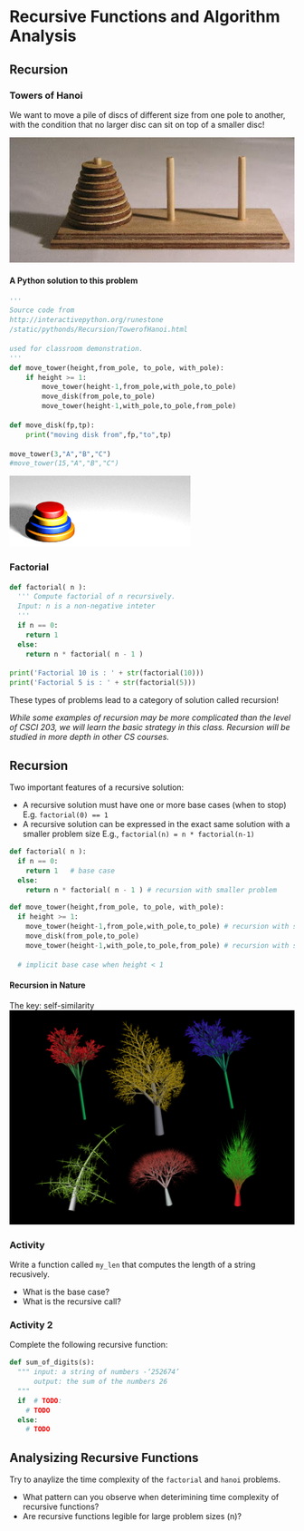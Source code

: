 # Recursive Functions and Algorithm Analysis

## Recursion

### Towers of Hanoi

We want to move a pile of discs of different size from one pole to another, with the condition that no larger disc can sit on top of a smaller disc!

![](images/hanoi.jpeg)


#### A Python solution to this problem
```python
'''
Source code from
http://interactivepython.org/runestone
/static/pythonds/Recursion/TowerofHanoi.html

used for classroom demonstration.
'''
def move_tower(height,from_pole, to_pole, with_pole):
    if height >= 1:
        move_tower(height-1,from_pole,with_pole,to_pole)
        move_disk(from_pole,to_pole)
        move_tower(height-1,with_pole,to_pole,from_pole)

def move_disk(fp,tp):
    print("moving disk from",fp,"to",tp)

move_tower(3,"A","B","C")
#move_tower(15,"A","B","C")
```

![](images/hanoi2.gif)

### Factorial

```python
def factorial( n ):
  ''' Compute factorial of n recursively.
  Input: n is a non-negative inteter
  '''
  if n == 0:
    return 1
  else:
    return n * factorial( n - 1 )

print('Factorial 10 is : ' + str(factorial(10)))
print('Factorial 5 is : ' + str(factorial(5)))
```

These types of problems lead to a category of solution called recursion!

_While some examples of recursion may be more complicated than the level of CSCI 203, we will learn the basic strategy in this class. Recursion will be studied in more depth in other CS courses._

## Recursion
Two important features of a recursive solution:
- A recursive solution must have one or more base cases (when to stop)
E.g. `factorial(0) == 1`
- A recursive solution can be expressed in the exact same solution with a smaller problem size E.g., `factorial(n) = n * factorial(n-1)`

```python
def factorial( n ):
  if n == 0:
    return 1   # base case
  else:
    return n * factorial( n - 1 ) # recursion with smaller problem
```

```python
def move_tower(height,from_pole, to_pole, with_pole):
  if height >= 1:
    move_tower(height-1,from_pole,with_pole,to_pole) # recursion with smaller problem
    move_disk(from_pole,to_pole)
    move_tower(height-1,with_pole,to_pole,from_pole) # recursion with smaller problem

  # implicit base case when height < 1
```

#### Recursion in Nature
The key:  self-similarity
![](images/recursion.jpeg)

### Activity
Write a function called `my_len` that computes the length of a string recusively.
- What is the base case?
- What is the recursive call?

### Activity 2
Complete the following recursive function:
```python
def sum_of_digits(s):
  """ input: a string of numbers -‘252674’
      output: the sum of the numbers 26
  """
  if  # TODO:
    # TODO
  else:
    # TODO
```

## Analysizing Recursive Functions
Try to anaylize the time complexity of the `factorial` and `hanoi` problems.
- What pattern can you observe when deterimining time complexity of recursive functions?
- Are recursive functions legible for large problem sizes (n)?
